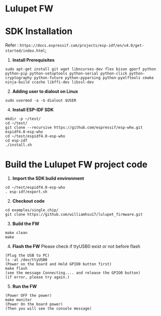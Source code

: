 # Lulupet FW

# SDK Installation

Refer : `https://docs.espressif.com/projects/esp-idf/en/v4.0/get-started/index.html`;

1. **Install Prerequisites**

```no-highlight
sudo apt-get install git wget libncurses-dev flex bison gperf python python-pip python-setuptools python-serial python-click python-cryptography python-future python-pyparsing python-pyelftools cmake ninja-build ccache libffi-dev libssl-dev
```

2. **Adding user to dialout on Linux**

```no-highlight
sudo usermod -a -G dialout $USER
```

4. **Install ESP-IDF SDK**

```no-highlight
mkdir -p ~/test/
cd ~/test/
git clone --recursive https://github.com/espressif/esp-who.git espidf4.0-esp-who
cd ~/test/espidf4.0-esp-who
cd esp-idf
./install.sh
```

# Build the Lulupet FW project code

1. **Import the SDK build environment**

```no-highlight
cd ~/test/espidf4.0-esp-who
. esp-idf/export.sh
```

2. **Checkout code**

```no-highlight
cd examples/single_chip/
git clone https://github.com/williamhsu17/lulupet_firmware.git
```

3. **Build the FW** 

```no-highlight
make clean
make
```

4. **Flash the FW**
Please check if ttyUSB0 exist or not before flash

```no-highlight
(Plug the USB to PC)
ls -al /dev/ttyUSB0
(Power on the board and Hold GPIO0 button first)
make flash
(see the message Connecting.... and release the GPIO0 button)
(if error, please try again.)
```

5. **Run the FW**

```no-highlight
(Power OFF the power)
make monitor
(Power On the board power)
(Then you will see the console message(
```
